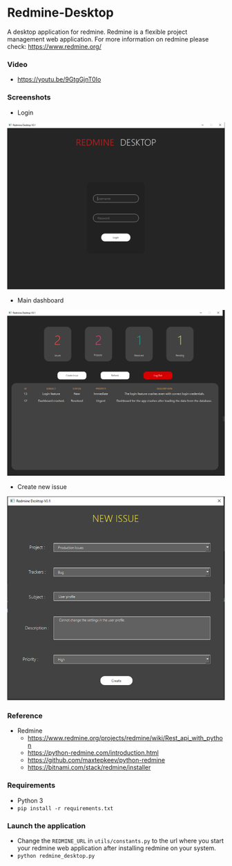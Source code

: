 # Redmine-Desktop
A desktop application for redmine. Redmine is a flexible project management web application.
For more information on redmine please check: https://www.redmine.org/

### Video
 - https://youtu.be/9GtgGjnT0Io

### Screenshots
 - Login 
 <img src="https://github.com/PratikTayshete/Redmine-Desktop/blob/master/images/login_screenshot.PNG">
 
 - Main dashboard
 <img src="https://github.com/PratikTayshete/Redmine-Desktop/blob/master/images/dashboard_screenshot.PNG">
 
 - Create new issue
 <img src="https://github.com/PratikTayshete/Redmine-Desktop/blob/master/images/new_issue_screenshot.PNG">

### Reference
 - Redmine
    - https://www.redmine.org/projects/redmine/wiki/Rest_api_with_python
    - https://python-redmine.com/introduction.html
    - https://github.com/maxtepkeev/python-redmine
    - https://bitnami.com/stack/redmine/installer

### Requirements
 - Python 3
 - `pip install -r requirements.txt`

### Launch the application
 - Change the `REDMINE_URL` in `utils/constants.py` to the url where you start your redmine web application after installing redmine on your system.
 - `python redmine_desktop.py`
 
